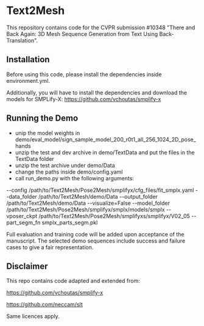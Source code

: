 # Text2Mesh
This repository contains code for the CVPR submission #10348 "There and Back Again: 3D Mesh Sequence Generation from Text Using Back-Translation". 

## Installation
Before using this code, please install the dependencies inside environment.yml.

Additionally, you will have to install the dependencies and download the models for SMPLify-X:
https://github.com/vchoutas/smplify-x

## Running the Demo
- unip the model weights in demo/eval_model/sign_sample_model_200_r0t1_all_256_1024_2D_pose_hands
- unzip the test and dev archive in demo/TextData and put the files in the TextData folder
- unzip the test archive under demo/Data
- change the paths inside demo/config.yaml
- call run_demo.py with the following arguments:

--config
/path/to/Text2Mesh/Pose2Mesh/smplifyx/cfg_files/fit_smplx.yaml
--data_folder
/path/to/Text2Mesh/demo/Data
--output_folder
/path/to/Text2Mesh/demo/Data
--visualize=False
--model_folder
/path/to/Text2Mesh/Pose2Mesh/smplifyx/smplx/models/smplx
--vposer_ckpt
/path/to/Text2Mesh/Pose2Mesh/smplifyxs/smplifyx/V02_05
--part_segm_fn
smplx_parts_segm.pkl

Full evaluation and training code will be added upon acceptance of the manuscript. The selected demo sequences include success and failure cases to give a fair representation.

## Disclaimer
This repo contains code adapted and extended from:

https://github.com/vchoutas/smplify-x

https://github.com/neccam/slt

Same licences apply.

